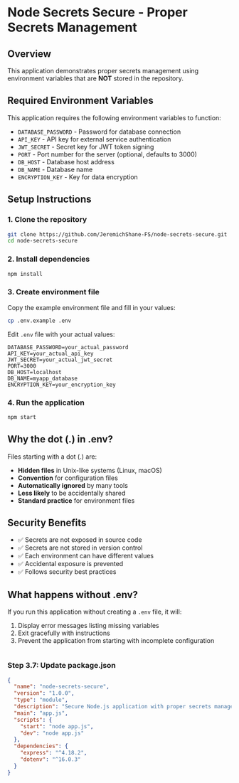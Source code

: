# Node Secrets Secure - Proper Secrets Management

## Overview

This application demonstrates proper secrets management using environment variables that are **NOT** stored in the repository.

## Required Environment Variables

This application requires the following environment variables to function:

- `DATABASE_PASSWORD` - Password for database connection
- `API_KEY` - API key for external service authentication
- `JWT_SECRET` - Secret key for JWT token signing
- `PORT` - Port number for the server (optional, defaults to 3000)
- `DB_HOST` - Database host address
- `DB_NAME` - Database name
- `ENCRYPTION_KEY` - Key for data encryption

## Setup Instructions

### 1. Clone the repository

```bash
git clone https://github.com/JeremichShane-FS/node-secrets-secure.git
cd node-secrets-secure
```

### 2. Install dependencies

```bash
npm install
```

### 3. Create environment file

Copy the example environment file and fill in your values:

```bash
cp .env.example .env
```

Edit `.env` file with your actual values:

```
DATABASE_PASSWORD=your_actual_password
API_KEY=your_actual_api_key
JWT_SECRET=your_actual_jwt_secret
PORT=3000
DB_HOST=localhost
DB_NAME=myapp_database
ENCRYPTION_KEY=your_encryption_key
```

### 4. Run the application

```bash
npm start
```

## Why the dot (.) in .env?

Files starting with a dot (.) are:

- **Hidden files** in Unix-like systems (Linux, macOS)
- **Convention** for configuration files
- **Automatically ignored** by many tools
- **Less likely** to be accidentally shared
- **Standard practice** for environment files

## Security Benefits

- ✅ Secrets are not exposed in source code
- ✅ Secrets are not stored in version control
- ✅ Each environment can have different values
- ✅ Accidental exposure is prevented
- ✅ Follows security best practices

## What happens without .env?

If you run this application without creating a `.env` file, it will:

1. Display error messages listing missing variables
2. Exit gracefully with instructions
3. Prevent the application from starting with incomplete configuration
   ```

   ```

### Step 3.7: Update package.json

```json
{
  "name": "node-secrets-secure",
  "version": "1.0.0",
  "type": "module",
  "description": "Secure Node.js application with proper secrets management",
  "main": "app.js",
  "scripts": {
    "start": "node app.js",
    "dev": "node app.js"
  },
  "dependencies": {
    "express": "^4.18.2",
    "dotenv": "^16.0.3"
  }
}
```
